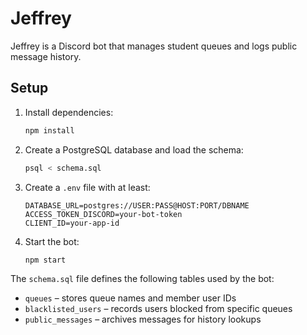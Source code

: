 # Jeffrey

Jeffrey is a Discord bot that manages student queues and logs public message history.

## Setup

1. Install dependencies:
   ```bash
   npm install
   ```
2. Create a PostgreSQL database and load the schema:
   ```bash
   psql < schema.sql
   ```
3. Create a `.env` file with at least:
   ```
   DATABASE_URL=postgres://USER:PASS@HOST:PORT/DBNAME
   ACCESS_TOKEN_DISCORD=your-bot-token
   CLIENT_ID=your-app-id
   ```
4. Start the bot:
   ```bash
   npm start
   ```

The `schema.sql` file defines the following tables used by the bot:
- `queues` – stores queue names and member user IDs
- `blacklisted_users` – records users blocked from specific queues
- `public_messages` – archives messages for history lookups
